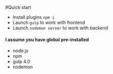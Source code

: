 #Quick start

* Install plugins `npm i`
* Launch `gulp` to work with frontend
* Launch `nodemon server` to work with backend

#### I assume you have global pre-installed

* node.js
* npm
* gulp 4.0
* nodemon
